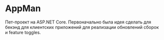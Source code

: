 # AppMan

Пет-проект на ASP.NET Core. Первоначально была идея сделать для бекэнд для клиентских приложений для реализации обновлений сборок и feature toggles.
